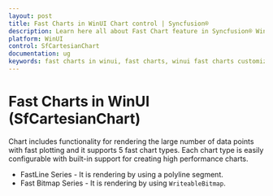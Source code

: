 ```yaml
---
layout: post
title: Fast Charts in WinUI Chart control | Syncfusion®
description: Learn here all about Fast Chart feature in Syncfusion® WinUI Chart (SfCartesianChart) control and how to configure easily with high performance charts.
platform: WinUI
control: SfCartesianChart
documentation: ug
keywords: fast charts in winui, fast charts, winui fast charts customization, syncfusion winui fast charts, winui sfcartesianchart.
---
```


# Fast Charts in WinUI (SfCartesianChart)

Chart includes functionality for rendering the large number of data points with fast plotting and it supports 5 fast chart types. Each chart type is easily configurable with built-in support for creating high performance charts.

* FastLine Series -  It is rendering by using a polyline segment.
* Fast Bitmap Series - It is rendering by using `WriteableBitmap`.
